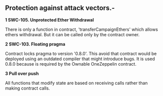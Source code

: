 ## Protection against attack vectors.-

**1 SWC-105.  Unprotected Ether Withdrawal**

There is only a function in contract, 'transferCampaignEthers' which allows ethers withdrawal. But it can be called only by the contract owner.


**2  SWC-103. Floating pragma**

Contract locks pragma to version '0.8.0'. This avoid that contract would be deployed using an outdated compiler that might introduce bugs. It is used 0.8.0 because is required by the Ownable OneZeppelin contract.


**3  Pull over push**

All functions that modify state are based on receiving calls rather than making contract calls.